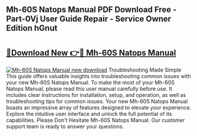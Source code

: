 ## Mh-60S Natops Manual PDF Download Free - Part-0Vj User Guide Repair - Service Owner Edition hGnut

# <h2><a href="http://bc98546.oget.top/?id=Mh-60S+Natops+Manual">🔗Download New 👉🔴 Mh-60S Natops Manual</a></h2>

[![Mh-60S Natops Manual new download](https://i.imgur.com/5g1atiW.png)](http://bc98546.oget.top/?id=Mh-60S+Natops+Manual)
Troubleshooting Made Simple This guide offers valuable insights into troubleshooting common issues with your new Mh-60S Natops Manual. To make the most of your Mh-60S Natops Manual, please read this user manual carefully before use. It includes clear instructions for installation, setup, and operation, as well as troubleshooting tips for common issues. Your new Mh-60S Natops Manual boasts an impressive array of features designed to elevate your experience. Explore the intuitive user interface and unlock the full potential of its capabilities. Please Don't Hesitate Mh-60S Natops Manual. Our customer support team is ready to answer your questions.
